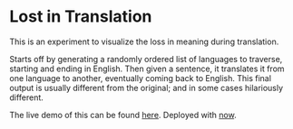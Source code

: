 Lost in Translation
===================

This is an experiment to visualize the loss in meaning during translation.

Starts off by generating a randomly ordered list of languages to traverse, starting
and ending in English. Then given a sentence, it translates it from one language to
another, eventually coming back to English. This final output is usually different
from the original; and in some cases hilariously different.

The live demo of this can be found [here](https://lost-in-translation.now.sh/). Deployed
with [now](https://now.sh).
